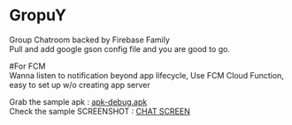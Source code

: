 # GropuY
Group Chatroom backed by Firebase Family   
Pull and add google gson config file and you are good to go.



#For FCM  
Wanna listen to notification beyond app lifecycle, Use FCM Cloud Function, easy to set up w/o creating app server  


Grab the sample apk : [apk-debug.apk](https://github.com/Hemen07/CHATROOM/blob/master/app-debug.apk)  
Check the sample SCREENSHOT : [CHAT SCREEN](https://github.com/Hemen07/CHATROOM/blob/master/chatscreen%20with%20frames.png)
